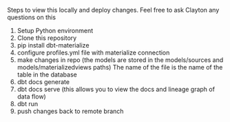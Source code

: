 Steps to view this locally and deploy changes. Feel free to ask Clayton any questions on this

1. Setup Python environment
2. Clone this repository
3. pip install dbt-materialize
4. configure profiles.yml file with materialize connection
5. make changes in repo (the models are stored in the models/sources and models/materializedviews paths)
    The name of the file is the name of the table in the database
7. dbt docs generate
8. dbt docs serve (this allows you to view the docs and lineage graph of data flow)
9. dbt run
10. push changes back to remote branch
